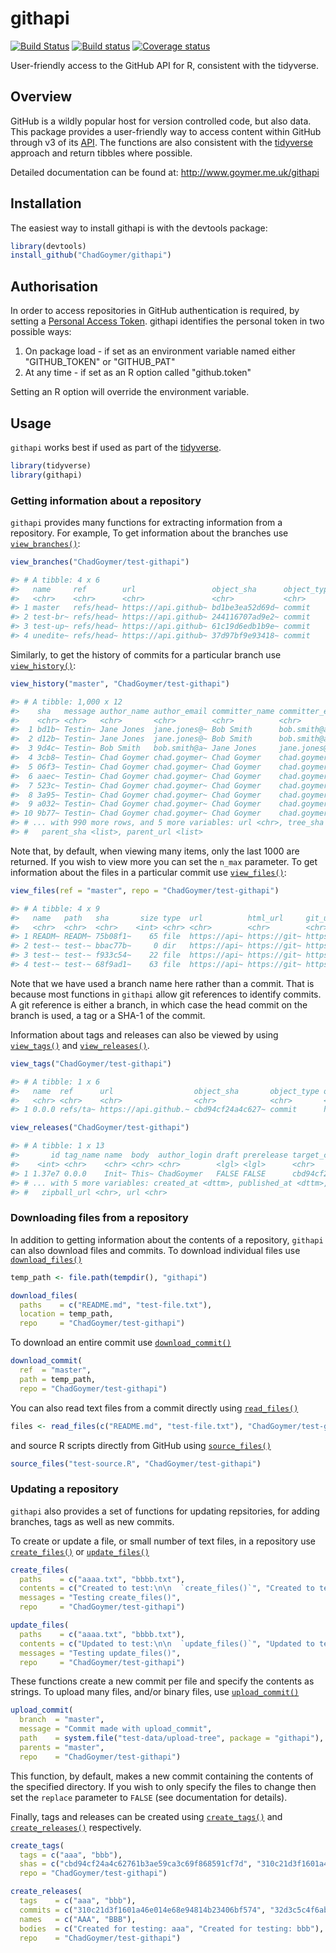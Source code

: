 githapi
=======

[![Build Status](https://travis-ci.org/ChadGoymer/githapi.svg?branch=master)](https://travis-ci.org/ChadGoymer/githapi) [![Build status](https://ci.appveyor.com/api/projects/status/github/ChadGoymer/githapi?branch=master&svg=true)](https://ci.appveyor.com/project/ChadGoymer/githapi) [![Coverage status](https://codecov.io/gh/ChadGoymer/githapi/branch/master/graph/badge.svg)](https://codecov.io/github/ChadGoymer/githapi?branch=master)

User-friendly access to the GitHub API for R, consistent with the tidyverse.

Overview
--------

GitHub is a wildly popular host for version controlled code, but also data. This package 
provides a user-friendly way to access content within GitHub through v3 of its 
[API](https://developer.github.com/v3/). The functions are also consistent with the
[tidyverse](http://www.tidyverse.org/) approach and return tibbles where possible.

Detailed documentation can be found at: http://www.goymer.me.uk/githapi

Installation
------------

The easiest way to install githapi is with the devtools package:

```r
library(devtools)
install_github("ChadGoymer/githapi")
```

Authorisation
-------------

In order to access repositories in GitHub authentication is required, by setting a 
[Personal Access Token](https://help.github.com/articles/creating-a-personal-access-token-for-the-command-line/).
githapi identifies the personal token in two possible ways:

1.  On package load - if set as an environment variable named either "GITHUB_TOKEN" or "GITHUB_PAT"
2.  At any time - if set as an R option called "github.token"

Setting an R option will override the environment variable.

Usage
-----

`githapi` works best if used as part of the [tidyverse](http://www.tidyverse.org/).

```r
library(tidyverse)
library(githapi)
```

### Getting information about a repository

`githapi` provides many functions for extracting information from a repository. For example, To 
get information about the branches use 
[`view_branches()`](http://www.goymer.me.uk/githapi/reference/view_branches.html):

```r
view_branches("ChadGoymer/test-githapi")
```
```r
#> # A tibble: 4 x 6
#>   name     ref        url                 object_sha      object_type object_url               
#>   <chr>    <chr>      <chr>               <chr>           <chr>       <chr>                    
#> 1 master   refs/head~ https://api.github~ bd1be3ea52d69d~ commit      https://api.github.com/r~
#> 2 test-br~ refs/head~ https://api.github~ 244116707ad9e2~ commit      https://api.github.com/r~
#> 3 test-up~ refs/head~ https://api.github~ 61c19d6edb1b9e~ commit      https://api.github.com/r~
#> 4 unedite~ refs/head~ https://api.github~ 37d97bf9e93418~ commit      https://api.github.com/r~
```

Similarly, to get the history of commits for a particular branch use 
[`view_history()`](http://www.goymer.me.uk/githapi/reference/view_history.html):

```r
view_history("master", "ChadGoymer/test-githapi")
```
```r
#> # A tibble: 1,000 x 12
#>    sha   message author_name author_email committer_name committer_email date               
#>    <chr> <chr>   <chr>       <chr>        <chr>          <chr>           <dttm>             
#>  1 bd1b~ Testin~ Jane Jones  jane.jones@~ Bob Smith      bob.smith@acme~ 2019-02-18 07:46:08
#>  2 d12b~ Testin~ Jane Jones  jane.jones@~ Bob Smith      bob.smith@acme~ 2019-02-18 07:46:07
#>  3 9d4c~ Testin~ Bob Smith   bob.smith@a~ Jane Jones     jane.jones@acm~ 2019-02-18 07:46:06
#>  4 3cb8~ Testin~ Chad Goymer chad.goymer~ Chad Goymer    chad.goymer@gm~ 2019-02-18 07:45:59
#>  5 06f3~ Testin~ Chad Goymer chad.goymer~ Chad Goymer    chad.goymer@gm~ 2019-02-18 07:45:58
#>  6 aaec~ Testin~ Chad Goymer chad.goymer~ Chad Goymer    chad.goymer@gm~ 2019-02-18 07:45:58
#>  7 523c~ Testin~ Chad Goymer chad.goymer~ Chad Goymer    chad.goymer@gm~ 2019-02-18 07:45:57
#>  8 3a95~ Testin~ Chad Goymer chad.goymer~ Chad Goymer    chad.goymer@gm~ 2019-02-18 07:45:56
#>  9 a032~ Testin~ Chad Goymer chad.goymer~ Chad Goymer    chad.goymer@gm~ 2019-02-18 07:45:53
#> 10 9b77~ Testin~ Chad Goymer chad.goymer~ Chad Goymer    chad.goymer@gm~ 2019-02-18 07:45:52
#> # ... with 990 more rows, and 5 more variables: url <chr>, tree_sha <chr>, tree_url <chr>,
#> #   parent_sha <list>, parent_url <list>
```

Note that, by default, when viewing many items, only the last 1000 are returned. If you wish to
view more you can set the `n_max` parameter. To get information about the files in a particular 
commit use [`view_files()`](http://www.goymer.me.uk/githapi/reference/view_files.html):

```r
view_files(ref = "master", repo = "ChadGoymer/test-githapi")
```
```r
#> # A tibble: 4 x 9
#>   name   path   sha       size type  url          html_url     git_url        download_url     
#>   <chr>  <chr>  <chr>    <int> <chr> <chr>        <chr>        <chr>          <chr>            
#> 1 READM~ READM~ 75b08f1~    65 file  https://api~ https://git~ https://api.g~ https://raw.gith~
#> 2 test-~ test-~ bbac77b~     0 dir   https://api~ https://git~ https://api.g~ NA               
#> 3 test-~ test-~ f933c54~    22 file  https://api~ https://git~ https://api.g~ https://raw.gith~
#> 4 test-~ test-~ 68f9ad1~    63 file  https://api~ https://git~ https://api.g~ https://raw.gith~
```

Note that we have used a branch name here rather than a commit. That is because most functions
in `githapi` allow git references to identify commits. A git reference is either a branch, in 
which case the head commit on the branch is used, a tag or a SHA-1 of the commit.

Information about tags and releases can also be viewed by using 
[`view_tags()`](http://www.goymer.me.uk/githapi/reference/view_files.html) and 
[`view_releases()`](http://www.goymer.me.uk/githapi/reference/view_releases.html).

```r
view_tags("ChadGoymer/test-githapi")
```
```r
#> # A tibble: 1 x 6
#>   name  ref      url                  object_sha       object_type object_url                  
#>   <chr> <chr>    <chr>                <chr>            <chr>       <chr>                       
#> 1 0.0.0 refs/ta~ https://api.github.~ cbd94cf24a4c627~ commit      https://api.github.com/repo~
```

```r
view_releases("ChadGoymer/test-githapi")
```
```r
#> # A tibble: 1 x 13
#>       id tag_name name  body  author_login draft prerelease target_commitish
#>    <int> <chr>    <chr> <chr> <chr>        <lgl> <lgl>      <chr>           
#> 1 1.37e7 0.0.0    Init~ This~ ChadGoymer   FALSE FALSE      cbd94cf24a4c627~
#> # ... with 5 more variables: created_at <dttm>, published_at <dttm>, assets <list>,
#> #   zipball_url <chr>, url <chr>
```

### Downloading files from a repository

In addition to getting information about the contents of a repository, `githapi` can also 
download files and commits. To download individual files use
[`download_files()`](http://www.goymer.me.uk/githapi/reference/download_files.html)

```r
temp_path <- file.path(tempdir(), "githapi")

download_files(
  paths    = c("README.md", "test-file.txt"),
  location = temp_path,
  repo     = "ChadGoymer/test-githapi")
```

To download an entire commit use
[`download_commit()`](http://www.goymer.me.uk/githapi/reference/download_commit.html)

```r
download_commit(
  ref  = "master",
  path = temp_path,
  repo = "ChadGoymer/test-githapi")
```

You can also read text files from a commit directly using
[`read_files()`](http://www.goymer.me.uk/githapi/reference/read_files.html)

```r
files <- read_files(c("README.md", "test-file.txt"), "ChadGoymer/test-githapi")
```

and source R scripts directly from GitHub using
[`source_files()`](http://www.goymer.me.uk/githapi/reference/source_files.html)

```r
source_files("test-source.R", "ChadGoymer/test-githapi")
```

### Updating a repository

`githapi` also provides a set of functions for updating repsitories, for adding branches, tags as
well as new commits.

To create or update a file, or small number of text files, in a repository use
[`create_files()`](http://www.goymer.me.uk/githapi/reference/create_files.html) or
[`update_files()`](http://www.goymer.me.uk/githapi/reference/update_files.html)

```r
create_files(
  paths    = c("aaaa.txt", "bbbb.txt"),
  contents = c("Created to test:\n\n  `create_files()`", "Created to test:\n\n  `create_files()`"),
  messages = "Testing create_files()",
  repo     = "ChadGoymer/test-githapi")
```

```r
update_files(
  paths    = c("aaaa.txt", "bbbb.txt"),
  contents = c("Updated to test:\n\n  `update_files()`", "Updated to test:\n\n  `update_files()`"),
  messages = "Testing update_files()",
  repo     = "ChadGoymer/test-githapi")
```

These functions create a new commit per file and specify the contents as strings. To upload many
files, and/or binary files, use 
[`upload_commit()`](http://www.goymer.me.uk/githapi/reference/upload_commit.html)

```r
upload_commit(
  branch  = "master",
  message = "Commit made with upload_commit",
  path    = system.file("test-data/upload-tree", package = "githapi"),
  parents = "master",
  repo    = "ChadGoymer/test-githapi")
```

This function, by default, makes a new commit containing the contents of the specified directory.
If you wish to only specify the files to change then set the `replace` parameter to `FALSE` 
(see documentation for details).

Finally, tags and releases can be created using 
[`create_tags()`](http://www.goymer.me.uk/githapi/reference/create_tags.html) and
[`create_releases()`](http://www.goymer.me.uk/githapi/reference/create_releases.html) respectively.

```r
create_tags(
  tags = c("aaa", "bbb"),
  shas = c("cbd94cf24a4c62761b3ae59ca3c69f868591cf7d", "310c21d3f1601a46e014e68e94814b23406bf574"),
  repo = "ChadGoymer/test-githapi")
```

```r
create_releases(
  tags    = c("aaa", "bbb"),
  commits = c("310c21d3f1601a46e014e68e94814b23406bf574", "32d3c5c4f6aba7ae9679480407e1b9f94ad04843"),
  names   = c("AAA", "BBB"),
  bodies  = c("Created for testing: aaa", "Created for testing: bbb"),
  repo    = "ChadGoymer/test-githapi")
```
